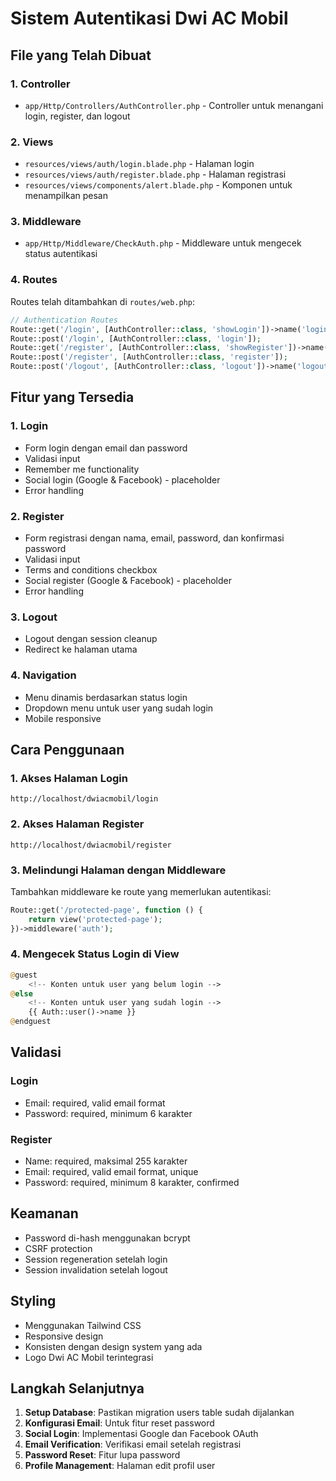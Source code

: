 # Sistem Autentikasi Dwi AC Mobil

## File yang Telah Dibuat

### 1. Controller
- `app/Http/Controllers/AuthController.php` - Controller untuk menangani login, register, dan logout

### 2. Views
- `resources/views/auth/login.blade.php` - Halaman login
- `resources/views/auth/register.blade.php` - Halaman registrasi
- `resources/views/components/alert.blade.php` - Komponen untuk menampilkan pesan

### 3. Middleware
- `app/Http/Middleware/CheckAuth.php` - Middleware untuk mengecek status autentikasi

### 4. Routes
Routes telah ditambahkan di `routes/web.php`:
```php
// Authentication Routes
Route::get('/login', [AuthController::class, 'showLogin'])->name('login');
Route::post('/login', [AuthController::class, 'login']);
Route::get('/register', [AuthController::class, 'showRegister'])->name('register');
Route::post('/register', [AuthController::class, 'register']);
Route::post('/logout', [AuthController::class, 'logout'])->name('logout');
```

## Fitur yang Tersedia

### 1. Login
- Form login dengan email dan password
- Validasi input
- Remember me functionality
- Social login (Google & Facebook) - placeholder
- Error handling

### 2. Register
- Form registrasi dengan nama, email, password, dan konfirmasi password
- Validasi input
- Terms and conditions checkbox
- Social register (Google & Facebook) - placeholder
- Error handling

### 3. Logout
- Logout dengan session cleanup
- Redirect ke halaman utama

### 4. Navigation
- Menu dinamis berdasarkan status login
- Dropdown menu untuk user yang sudah login
- Mobile responsive

## Cara Penggunaan

### 1. Akses Halaman Login
```
http://localhost/dwiacmobil/login
```

### 2. Akses Halaman Register
```
http://localhost/dwiacmobil/register
```

### 3. Melindungi Halaman dengan Middleware
Tambahkan middleware ke route yang memerlukan autentikasi:
```php
Route::get('/protected-page', function () {
    return view('protected-page');
})->middleware('auth');
```

### 4. Mengecek Status Login di View
```php
@guest
    <!-- Konten untuk user yang belum login -->
@else
    <!-- Konten untuk user yang sudah login -->
    {{ Auth::user()->name }}
@endguest
```

## Validasi

### Login
- Email: required, valid email format
- Password: required, minimum 6 karakter

### Register
- Name: required, maksimal 255 karakter
- Email: required, valid email format, unique
- Password: required, minimum 8 karakter, confirmed

## Keamanan

- Password di-hash menggunakan bcrypt
- CSRF protection
- Session regeneration setelah login
- Session invalidation setelah logout

## Styling

- Menggunakan Tailwind CSS
- Responsive design
- Konsisten dengan design system yang ada
- Logo Dwi AC Mobil terintegrasi

## Langkah Selanjutnya

1. **Setup Database**: Pastikan migration users table sudah dijalankan
2. **Konfigurasi Email**: Untuk fitur reset password
3. **Social Login**: Implementasi Google dan Facebook OAuth
4. **Email Verification**: Verifikasi email setelah registrasi
5. **Password Reset**: Fitur lupa password
6. **Profile Management**: Halaman edit profil user 